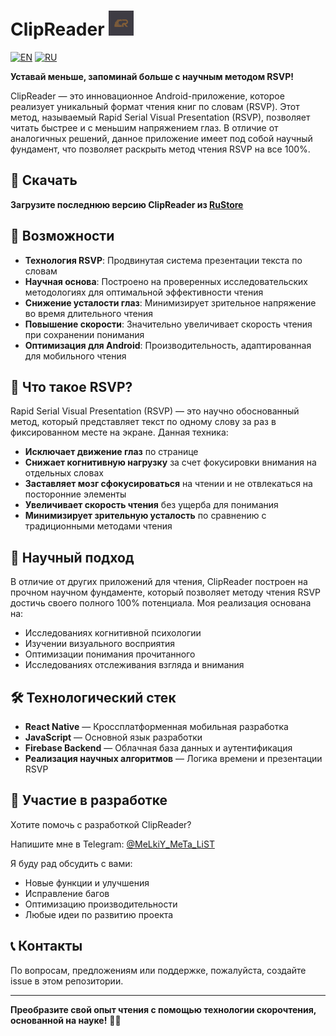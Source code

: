 # ClipReader <img src="appIcon.png" alt="ClipReader Icon" width="40" height="40">

[![EN](https://img.shields.io/badge/EN-lightgrey?style=for-the-badge)](README.md) [![RU](https://img.shields.io/badge/RU-blue?style=for-the-badge)](#)

**Уставай меньше, запоминай больше с научным методом RSVP!**

ClipReader — это инновационное Android-приложение, которое реализует уникальный формат чтения книг по словам (RSVP). Этот метод, называемый Rapid Serial Visual Presentation (RSVP), позволяет читать быстрее и с меньшим напряжением глаз. В отличие от аналогичных решений, данное приложение имеет под собой научный фундамент, что позволяет раскрыть метод чтения RSVP на все 100%.

## 📱 Скачать

**Загрузите последнюю версию ClipReader из [RuStore](https://www.rustore.ru/catalog/app/com.clipreader)**

## 🚀 Возможности

- **Технология RSVP**: Продвинутая система презентации текста по словам
- **Научная основа**: Построено на проверенных исследовательских методологиях для оптимальной эффективности чтения
- **Снижение усталости глаз**: Минимизирует зрительное напряжение во время длительного чтения
- **Повышение скорости**: Значительно увеличивает скорость чтения при сохранении понимания
- **Оптимизация для Android**: Производительность, адаптированная для мобильного чтения

## 🧠 Что такое RSVP?

Rapid Serial Visual Presentation (RSVP) — это научно обоснованный метод, который представляет текст по одному слову за раз в фиксированном месте на экране. Данная техника:

- **Исключает движение глаз** по странице
- **Снижает когнитивную нагрузку** за счет фокусировки внимания на отдельных словах
- **Заставляет мозг сфокусироваться** на чтении и не отвлекаться на посторонние элементы
- **Увеличивает скорость чтения** без ущерба для понимания
- **Минимизирует зрительную усталость** по сравнению с традиционными методами чтения

## 🔬 Научный подход

В отличие от других приложений для чтения, ClipReader построен на прочном научном фундаменте, который позволяет методу чтения RSVP достичь своего полного 100% потенциала. Моя реализация основана на:

- Исследованиях когнитивной психологии
- Изучении визуального восприятия
- Оптимизации понимания прочитанного
- Исследованиях отслеживания взгляда и внимания

## 🛠️ Технологический стек

- **React Native** — Кроссплатформенная мобильная разработка
- **JavaScript** — Основной язык разработки
- **Firebase Backend** — Облачная база данных и аутентификация
- **Реализация научных алгоритмов** — Логика времени и презентации RSVP

## 🤝 Участие в разработке

Хотите помочь с разработкой ClipReader? 

Напишите мне в Telegram: [@MeLkiY_MeTa_LiST](https://t.me/MeLkiY_MeTa_LiST)

Я буду рад обсудить с вами:
- Новые функции и улучшения
- Исправление багов
- Оптимизацию производительности
- Любые идеи по развитию проекта

## 📞 Контакты

По вопросам, предложениям или поддержке, пожалуйста, создайте issue в этом репозитории.

---

**Преобразите свой опыт чтения с помощью технологии скорочтения, основанной на науке!** 🚀📖 
